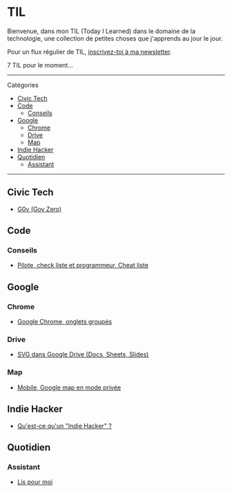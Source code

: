 # TIL
Bienvenue, dans mon TIL (Today I Learned) dans le domaine de la technologie, une collection de petites choses que j'apprends au jour le jour.

Pour un flux régulier de TIL, [inscrivez-toi à ma newsletter](https://dofbi.hashnode.dev).

7 TIL pour le moment...

---

Catégories

* [Civic Tech](#Civic-Tech)
* [Code](#Code)
  * [Conseils](#Conseils)
* [Google](#Google)
  * [Chrome](#Chrome)
  * [Drive](#Drive)
  * [Map](#Map)
* [Indie Hacker](#Indie-Hacker)
* [Quotidien](#Quotidien)
  * [Assistant](#Assistant)

---

## Civic Tech

* [G0v (Gov Zero)](civic-tech/g0v.md)

## Code

### Conseils

* [Pilote, check liste et programmeur, Cheat liste](code/conseils/cheat-liste.md)

## Google

### Chrome

* [Google Chrome, onglets groupés](google/chrome/onglets-groupes.md)

### Drive

* [SVG dans Google Drive (Docs, Sheets, Slides)](google/drive/svg-to-google-drive.md)

### Map

* [Mobile, Google map en mode privée](google/map/mobile-google-map-mode-privee.md)

## Indie Hacker

* [Qu'est-ce qu'un "Indie Hacker" ?](indie-hacker/what-indie-hacker.md)

## Quotidien

### Assistant

* [Lis pour moi](quotidien/assistant/lispour-moi.md)